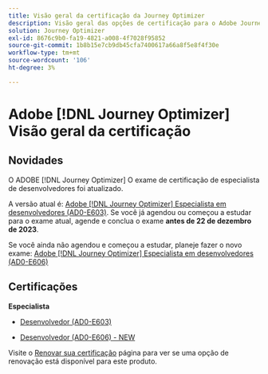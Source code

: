 ```yaml
---
title: Visão geral da certificação da Journey Optimizer
description: Visão geral das opções de certificação para o Adobe Journey Optimizer
solution: Journey Optimizer
exl-id: 8676c9b0-fa19-4821-a008-4f7028f95852
source-git-commit: 1b8b15e7cb9db45cfa7400617a66a8f5e8f4f30e
workflow-type: tm+mt
source-wordcount: '106'
ht-degree: 3%

---
```


# Adobe [!DNL Journey Optimizer] Visão geral da certificação

## Novidades

O ADOBE [!DNL Journey Optimizer] O exame de certificação de especialista de desenvolvedores foi atualizado.

A versão atual é: [Adobe [!DNL Journey Optimizer] Especialista em desenvolvedores (AD0-E603)](/help/certifications/ajo/ajo-e-developer.md). Se você já agendou ou começou a estudar para o exame atual, agende e conclua o exame **antes de 22 de dezembro de 2023**.

Se você ainda não agendou e começou a estudar, planeje fazer o novo exame: [Adobe [!DNL Journey Optimizer] Especialista em desenvolvedores (AD0-E606)](/help/certifications/ajo/ajo-e-developer-23-10.md)

## Certificações

**Especialista**

* [Desenvolvedor (AD0-E603)](/help/certifications/ajo/ajo-e-developer.md) <!--AD0-E603-->

* [Desenvolvedor (AD0-E606) - NEW](jo-e-developer-23-10.md) <!--AD0-E606-->

Visite o [Renovar sua certificação](/help/certifications/renew.md) página para ver se uma opção de renovação está disponível para este produto.

